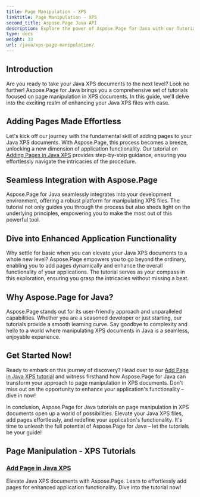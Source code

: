 ```yaml
---
title: Page Manipulation - XPS
linktitle: Page Manipulation - XPS
second_title: Aspose.Page Java API
description: Explore the power of Aspose.Page for Java with our Tutorials. Elevate your Java XPS documents by effortlessly adding pages for enhanced application functionality.
type: docs
weight: 33
url: /java/xps-page-manipulation/
---
```


## Introduction

Are you ready to take your Java XPS documents to the next level? Look no further! Aspose.Page for Java brings you a comprehensive set of tutorials focused on page manipulation in XPS documents. In this guide, we'll delve into the exciting realm of enhancing your Java XPS files with ease.

## Adding Pages Made Effortless

Let's kick off our journey with the fundamental skill of adding pages to your Java XPS documents. With Aspose.Page, this process becomes a breeze, unlocking a new dimension of application functionality. Our tutorial on [Adding Pages in Java XPS](./add-page/) provides step-by-step guidance, ensuring you effortlessly navigate the intricacies of the procedure.

## Seamless Integration with Aspose.Page

Aspose.Page for Java seamlessly integrates into your development environment, offering a robust platform for manipulating XPS files. The tutorial not only guides you through the process but also sheds light on the underlying principles, empowering you to make the most out of this powerful tool.

## Dive into Enhanced Application Functionality

Why settle for basic when you can elevate your Java XPS documents to a whole new level? Aspose.Page empowers you to go beyond the ordinary, enabling you to add pages dynamically and enhance the overall functionality of your applications. The tutorial serves as your compass in this exploration, ensuring you grasp the intricacies without missing a beat.

## Why Aspose.Page for Java?

Aspose.Page stands out for its user-friendly approach and unparalleled capabilities. Whether you are a seasoned developer or just starting, our tutorials provide a smooth learning curve. Say goodbye to complexity and hello to a world where manipulating XPS documents in Java is a seamless, enjoyable experience.

## Get Started Now!

Ready to embark on this journey of discovery? Head over to our [Add Page in Java XPS tutorial](./add-page/) and witness firsthand how Aspose.Page for Java can transform your approach to page manipulation in XPS documents. Don't miss out on the opportunity to enhance your application's functionality – dive in now!

In conclusion, Aspose.Page for Java tutorials on page manipulation in XPS documents open up a world of possibilities. Elevate your Java XPS files, add pages effortlessly, and redefine your application's functionality. It's time to unleash the full potential of Aspose.Page for Java – let the tutorials be your guide!
## Page Manipulation - XPS Tutorials
### [Add Page in Java XPS](./add-page/)
Elevate Java XPS documents with Aspose.Page. Learn to effortlessly add pages for enhanced application functionality. Dive into the tutorial now!